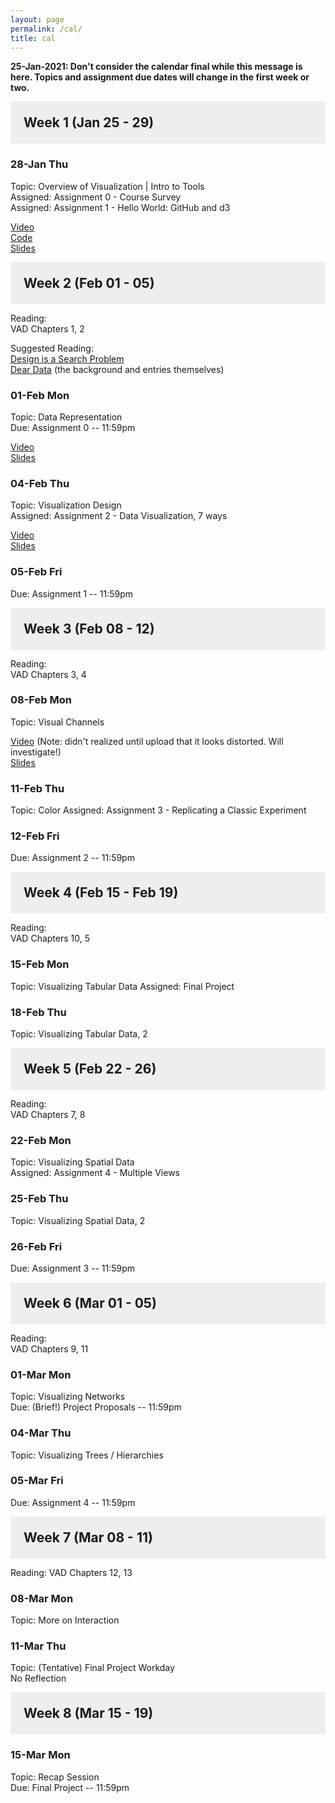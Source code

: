 ```yaml
---
layout: page
permalink: /cal/
title: cal
---
```


<style>

h2 {
  margin: 0 0 1em 0;
  padding: 1em;
  background-color: #EEEEEE;
}

.item {
  padding: 0 1em 1em 1em;
}

.due {
  font-weight: bold;
}

h2, ul {
  margin-bottom: 0
}

.topic, .assigned, .due, .materials, .vid {
  padding-left: 2em;
}

</style>

**25-Jan-2021: Don't consider the calendar final while this message is here. Topics and assignment due dates will change in the first week or two.**

## Week 1 (Jan 25 - 29)

### 28-Jan Thu   
Topic: Overview of Visualization | Intro to Tools   
Assigned: Assignment 0 - Course Survey   
Assigned: Assignment 1 - Hello World: GitHub and d3   

[Video](https://wpi0-my.sharepoint.com/:v:/g/personal/ltharrison_wpi_edu/ETgJOxnJ4VtGrSy_1G-6EdgBM9tCMkB9xcnIxW-kqqqdHA?e=1EPgIg)  
[Code](https://wpi0-my.sharepoint.com/:u:/g/personal/ltharrison_wpi_edu/ETunJKUEx61ArpK7LGjA-PcBdiCAlHos2isOp56RnCyfVA?e=TtAXKg)  
[Slides](https://wpi0-my.sharepoint.com/:b:/g/personal/ltharrison_wpi_edu/ESxXsFyiC1VPkGHbcKWql8MBvvrs4UDZqB2Jq3XZZd2Ufg?e=fmc6QU)  

## Week 2 (Feb 01 - 05)

Reading:   
VAD Chapters 1, 2   

Suggested Reading:   
[Design is a Search Problem](https://www.youtube.com/watch?v=fThhbt23SGM)   
[Dear Data](http://www.dear-data.com/theproject) (the background and entries themselves)   

### 01-Feb Mon   
Topic: Data Representation  
Due: Assignment 0 -- 11:59pm   

[Video](https://wpi0-my.sharepoint.com/:v:/g/personal/ltharrison_wpi_edu/EXqeuKbZtNZDl1oNWYHonicBcJVhEkJYgS-AKT0FvpY0LQ?e=2zo8FH)  
[Slides](https://wpi0-my.sharepoint.com/:b:/g/personal/ltharrison_wpi_edu/ERk3D4pmBvpGiLPQd2ZlDVsBuasu34p9aDs5tpXYumjRrQ?e=uu55yz)  

### 04-Feb Thu   
Topic: Visualization Design   
Assigned: Assignment 2 - Data Visualization, 7 ways   

[Video](https://wpi0-my.sharepoint.com/:v:/g/personal/ltharrison_wpi_edu/Ecyt_8JzfSREtw5Cd_5kMo0B949gBqQBbLDj4NMgtPMTZw?e=TkC726)  
[Slides](https://wpi0-my.sharepoint.com/:b:/g/personal/ltharrison_wpi_edu/ES5j-qWkIkpEqpnVaLfwN7wBpdYCf2U9A20z4nkTzWbf6Q?e=Zr0HKD)  

### 05-Feb Fri   
Due: Assignment 1 -- 11:59pm   

## Week 3 (Feb 08 - 12)

Reading:   
VAD Chapters 3, 4   

### 08-Feb Mon   
Topic: Visual Channels  

[Video](https://wpi0-my.sharepoint.com/:v:/g/personal/ltharrison_wpi_edu/EY3tyl_GEw9EubDZAfguF7YBcrQedfKhqaCmaiCrxoFepA?e=BWzmKv) (Note: didn't realized until upload that it looks distorted. Will investigate!)  
[Slides](https://wpi0-my.sharepoint.com/:b:/g/personal/ltharrison_wpi_edu/Ee4vBGKqRpNImDalcv-3KgkBBuKf_R63eGom7yYp-2es4Q?e=UfH2bV)  


### 11-Feb Thu   
Topic: Color 
Assigned: Assignment 3 - Replicating a Classic Experiment   

### 12-Feb Fri
Due: Assignment 2 -- 11:59pm   

## Week 4 (Feb 15 - Feb 19)

Reading:   
VAD Chapters 10, 5

### 15-Feb Mon   
Topic: Visualizing Tabular Data
Assigned: Final Project

### 18-Feb Thu   
Topic: Visualizing Tabular Data, 2    

## Week 5 (Feb 22 - 26)

Reading:   
VAD Chapters 7, 8

### 22-Feb Mon   
Topic: Visualizing Spatial Data   
Assigned: Assignment 4 - Multiple Views   

### 25-Feb Thu   
Topic: Visualizing Spatial Data, 2   

### 26-Feb Fri
Due: Assignment 3 -- 11:59pm   

## Week 6 (Mar 01 - 05)
Reading:   
VAD Chapters 9, 11

### 01-Mar Mon   
Topic: Visualizing Networks   
Due: (Brief!) Project Proposals -- 11:59pm  

### 04-Mar Thu   
Topic: Visualizing Trees / Hierarchies   

### 05-Mar Fri   
Due: Assignment 4 -- 11:59pm   

## Week 7 (Mar 08 - 11)   
Reading: 
VAD Chapters 12, 13

### 08-Mar Mon   
Topic: More on Interaction   

### 11-Mar Thu   
Topic: (Tentative) Final Project Workday  
No Reflection

## Week 8 (Mar 15 - 19)   

### 15-Mar Mon   
Topic: Recap Session  
Due: Final Project -- 11:59pm   

